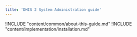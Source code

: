 ```yaml
---
title: 'DHIS 2 System Administration guide'
---
```

<!--DHIS2-SECTION-ID:index_system_administration-->

!INCLUDE "content/common/about-this-guide.md"
!INCLUDE "content/implementation/installation.md"
